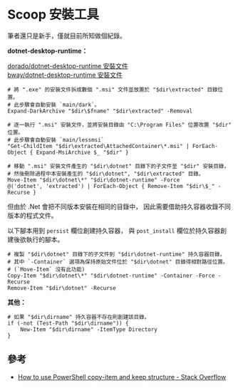 Scoop 安裝工具
=======


筆者還只是新手，僅就目前所知做個紀錄。


**dotnet-desktop-runtime：**

[dorado/dotnet-desktop-runtime 安裝文件](https://github.com/chawyehsu/dorado/blob/master/bucket/dotnet-desktop-runtime.json)<br>
[bway/dotnet-desktop-runtime 安裝文件](../../bucket/dotnet-desktop-runtime.json)

```
# 將 ".exe" 的安裝文件拆成數個 ".msi" 文件並放置於 "$dir\extracted" 目錄位置。
# 此步驟會自動安裝 `main/dark`。
Expand-DarkArchive "$dir\$fname" "$dir\extracted" -Removal

# 逐一執行 ".msi" 安裝文件，並將安裝目錄由 "C:\Program Files" 位置改置 "$dir" 位置。
# 此步驟會自動安裝 `main/lessmsi`
"Get-ChildItem "$dir\extracted\AttachedContainer\*.msi" | ForEach-Object { Expand-MsiArchive $_ "$dir" }

# 移動 ".msi" 安裝文件產生的 "$dir\dotnet" 目錄下的子文件至 "$dir" 安裝目錄，
# 然後刪除過程中本安裝產生的 "$dir\dotnet", "$dir\extracted" 目錄。
Move-Item "$dir\dotnet\*" "$dir\dotnet-runtime" -Force
@('dotnet', 'extracted') | ForEach-Object { Remove-Item "$dir\$_" -Recurse }
```

但由於 .Net 會把不同版本安裝在相同的目錄中，
因此需要借助持久容器收錄不同版本的程式文件。

以下腳本用到 `persist` 欄位創建持久容器，
與 `post_install` 欄位於持久容器創建後欲執行的腳本。

```
# 複製 "$dir\dotnet" 目錄下的子文件到 "$dir\dotnet-runtime" 持久容器目錄，
# 其中 `-Container` 選項為保持原始文件位於 "$dir\dotnet" 目錄得相對路徑位置。
# (`Move-Item` 沒有此功能)
Copy-Item "$dir\dotnet\*" "$dir\dotnet-runtime" -Container -Force -Recurse
Remove-Item "$dir\dotnet" -Recurse
```


**其他：**

```
# 如果 "$dir\dirname" 持久容器不存在則創建該目錄。
if (-not (Test-Path "$dir\dirname")) {
    New-Item "$dir\dirname" -ItemType Directory
}
```



## 參考


* [How to use PowerShell copy-item and keep structure - Stack Overflow](https://stackoverflow.com/questions/5432290/how-to-use-powershell-copy-item-and-keep-structure)


